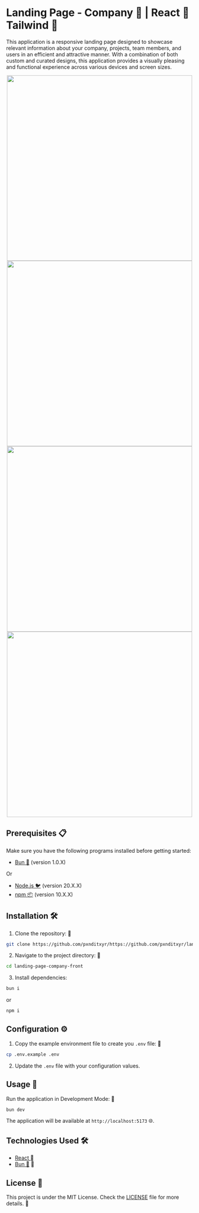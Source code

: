 # Landing Page - Company 🌟 | React  Tailwind 󱏿

This application is a responsive landing page designed to showcase relevant information about your company, projects, team members, and users in an efficient and attractive manner. With a combination of both custom and curated designs, this application provides a visually pleasing and functional experience across various devices and screen sizes.

<div align="center">
    <img src="https://i.imgur.com/n17fOpy.png" width="500"/>
    <img src="https://i.imgur.com/621InOa.jpg" width="500"/>
    <img src="https://i.imgur.com/W5uHpn0.png" width="500"/>
    <img src="https://i.imgur.com/BobO4aP.png" width="500"/>
</div>

## Prerequisites 📋

Make sure you have the following programs installed before getting started:

- [Bun 🧄](https://bun.sh/) (version 1.0.X)

Or

- [Node.js 🐦](https://nodejs.org/) (version 20.X.X)
- [npm 📦](https://www.npmjs.com/) (version 10.X.X)

## Installation 🛠️

1. Clone the repository: 🧬

```bash
git clone https://github.com/pxnditxyr/https://github.com/pxnditxyr/landing-page-company-front
```

2. Navigate to the project directory: 📂

```bash
cd landing-page-company-front
```

3. Install dependencies:

```bash
bun i
```
or

```bash
npm i
```

## Configuration ⚙️

1. Copy the example environment file to create you `.env` file: 🔑

```bash
cp .env.example .env
```

2. Update the `.env` file with your configuration values.


## Usage 🚀

Run the application in Development Mode: 🚀

```bash
bun dev
```

The application will be available at `http://localhost:5173` 🌐.

## Technologies Used 🛠️

- [React  ](https://react.dev/)
- [Bun 🧄](https://babeljs.io/) 📜

## License 📄

This project is under the MIT License. Check the [LICENSE](LICENSE) file for more details. 📜
